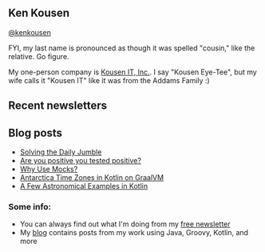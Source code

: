 ## Ken Kousen
[@kenkousen](https://twitter.com/kenkousen)

FYI, my last name is pronounced as though it was spelled "cousin," like the relative. Go figure.

My one-person company is [Kousen IT, Inc.](http://www.kousenit.com). I say "Kousen Eye-Tee", but my wife calls it "Kousen IT" like it was from the Addams Family :)

## Recent newsletters
<!-- NEWSLETTER-LIST:START -->
<!-- NEWSLETTER-LIST:END -->

## Blog posts
<!-- BLOG-POST-LIST:START -->
- [Solving the Daily Jumble](https://kousenit.org/2020/07/08/solving-the-daily-jumble/)
- [Are you positive you tested positive?](https://kousenit.org/2020/05/13/are-you-positive-you-tested-positive/)
- [Why Use Mocks?](https://kousenit.org/2020/03/03/why-use-mocks/)
- [Antarctica Time Zones in Kotlin on GraalVM](https://kousenit.org/2020/01/04/antarctica-time-zones-in-kotlin-on-graalvm/)
- [A Few Astronomical Examples in Kotlin](https://kousenit.org/2019/12/19/a-few-astronomical-examples-in-kotlin/)
<!-- BLOG-POST-LIST:END -->

### Some info:

- You can always find out what I'm doing from my [free newsletter](https://kenkousen.substack.com)
- My [blog](https://kousenit.org) contains posts from my work using Java, Groovy, Kotlin, and more

<!--
**kousen/kousen** is a ✨ _special_ ✨ repository because its `README.md` (this file) appears on your GitHub profile.

Here are some ideas to get you started:

- 🔭 I’m currently working on ...
- 🌱 I’m currently learning ...
- 👯 I’m looking to collaborate on ...
- 🤔 I’m looking for help with ...
- 💬 Ask me about ...
- 📫 How to reach me: ...
- 😄 Pronouns: ...
- ⚡ Fun fact: ...
-->
